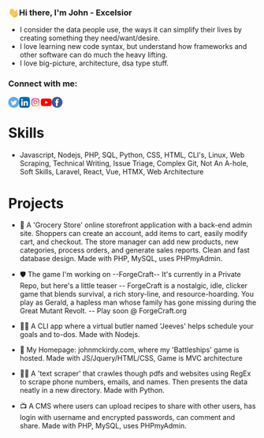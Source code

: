 <!-- Github Profile - project updates  -->

### <img align="left" alt="wave" width="22px" src="wave.gif"> Hi there, I'm John - Excelsior


- I consider the data people use, the ways it can simplify their lives by creating something they need/want/desire.
- I love learning new code syntax, but understand how frameworks and other software can do much the heavy lifting.
- I love big-picture, architecture, dsa type stuff.

<!--  put social contacts here -->

### Connect with me:
[<img align="left" alt="twitter" width="22px" src="twitter.png">](https://twitter.com/john_mckirdy) 
[<img align="left" alt="linkedIn" width="22px" src="linkedin.png">](https://www.linkedin.com/in/john-mckirdy-a342861b8/?trk=people-guest_people_search-card&originalSubdomain=ca) 
[<img align="left" alt="youTube" width="22px" src="instagram.jpg">](https://www.instagram.com/code4luddites/) 
[<img align="left" alt="youTube" width="22px" src="youtube.png">](https://www.youtube.com/channel/UCQFaF3k36gREt5hA7BmCjpQ?view_as=subscriber) 
[<img align="left" alt="facebook" width="22px" src="facebook.png">](https://www.facebook.com/johnsblog.org)
</br>

# Skills

- Javascript, Nodejs, PHP, SQL, Python, CSS, HTML, CLI's, Linux, Web Scraping, Technical Writing, Issue Triage, Complex Git, Not An A-hole, Soft Skills, Laravel, React, Vue, HTMX, Web Architecture

<!-- projects obviously -->
# Projects

- 🍌 A 'Grocery Store' online storefront application with a back-end admin site. Shoppers can create an account, add items to cart, easily modify cart, and checkout. The store manager can add new products, new categories, process orders, and generate sales reports. Clean and fast database design. Made with PHP, MySQL, uses PHPmyAdmin.

- 🛡️ The game I'm working on --ForgeCraft-- It's currently in a Private Repo, but here's a little teaser -- ForgeCraft is a nostalgic, idle, clicker game that blends survival, a rich story-line, and resource-hoarding. You play as Gerald, a hapless man whose family has gone missing during the Great Mutant Revolt. -- Play soon @ ForgeCraft.org

- 👩‍💻 A CLI app where a virtual butler named 'Jeeves' helps schedule your goals and to-dos. Made with Nodejs.

- 🤑 My Homepage: johnmckirdy.com, where my 'Battleships' game is hosted. Made with JS/Jquery/HTML/CSS, Game is MVC architecture

- ✍🏻 A 'text scraper' that crawles though pdfs and websites using RegEx to scrape phone numbers, emails, and names. Then presents the data neatly in a new directory. Made with Python.

- 📺 A CMS where users can upload recipes to share with other users, has login with username and encrypted passwords, can comment and share. Made with PHP, MySQL, uses PHPmyAdmin.

